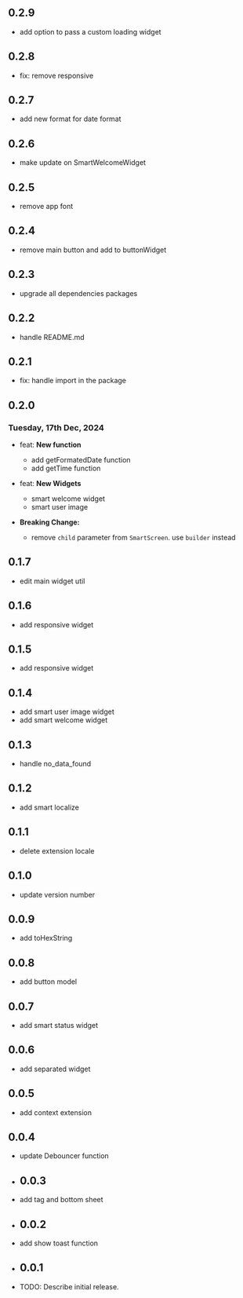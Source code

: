 ## 0.2.9

* add option to pass a custom loading widget

## 0.2.8

* fix: remove responsive

## 0.2.7

* add new format for date format

## 0.2.6

* make update on SmartWelcomeWidget

## 0.2.5

* remove app font

## 0.2.4

* remove main button and add to buttonWidget

## 0.2.3

* upgrade all dependencies packages

## 0.2.2

* handle README.md

## 0.2.1

* fix: handle import in the package

## 0.2.0

### Tuesday, 17th Dec, 2024

* feat: __New function__
    * add getFormatedDate function
    * add getTime function

* feat: __New Widgets__
    * smart welcome widget
    * smart user image

* __Breaking Change:__
    * remove `child` parameter from `SmartScreen`. use `builder` instead

## 0.1.7

* edit main widget util

## 0.1.6

* add responsive widget

## 0.1.5

* add responsive widget

## 0.1.4

* add smart user image widget
* add smart welcome widget

## 0.1.3

* handle no_data_found

## 0.1.2

* add smart localize

## 0.1.1

* delete extension locale

## 0.1.0

* update version number

## 0.0.9

* add toHexString

## 0.0.8

* add button model

## 0.0.7

* add smart status widget

## 0.0.6

* add separated widget

## 0.0.5

* add context extension

## 0.0.4

* update Debouncer function
* ## 0.0.3

* add tag and bottom sheet
* ## 0.0.2

* add show toast function
* ## 0.0.1

* TODO: Describe initial release.
